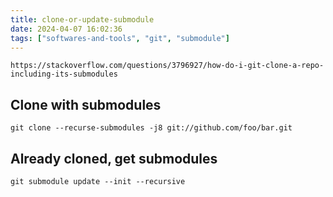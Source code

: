 ```yaml
---
title: clone-or-update-submodule
date: 2024-04-07 16:02:36
tags: ["softwares-and-tools", "git", "submodule"]
---
```

```
https://stackoverflow.com/questions/3796927/how-do-i-git-clone-a-repo-including-its-submodules
```

## Clone with submodules

```
git clone --recurse-submodules -j8 git://github.com/foo/bar.git
```

## Already cloned, get submodules

```
git submodule update --init --recursive
```

